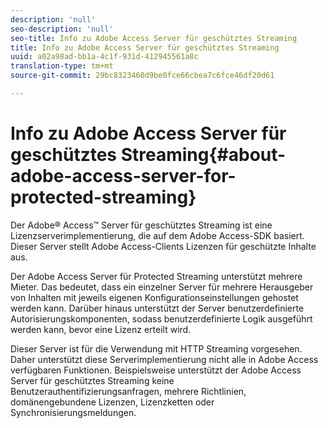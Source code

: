 ```yaml
---
description: 'null'
seo-description: 'null'
seo-title: Info zu Adobe Access Server für geschütztes Streaming
title: Info zu Adobe Access Server für geschütztes Streaming
uuid: a02a98ad-bb1a-4c1f-931d-412945561a8c
translation-type: tm+mt
source-git-commit: 29bc8323460d9be0fce66cbea7c6fce46df20d61

---
```



# Info zu Adobe Access Server für geschütztes Streaming{#about-adobe-access-server-for-protected-streaming}

Der Adobe® Access™ Server für geschütztes Streaming ist eine Lizenzserverimplementierung, die auf dem Adobe Access-SDK basiert. Dieser Server stellt Adobe Access-Clients Lizenzen für geschützte Inhalte aus.

Der Adobe Access Server für Protected Streaming unterstützt mehrere Mieter. Das bedeutet, dass ein einzelner Server für mehrere Herausgeber von Inhalten mit jeweils eigenen Konfigurationseinstellungen gehostet werden kann. Darüber hinaus unterstützt der Server benutzerdefinierte Autorisierungskomponenten, sodass benutzerdefinierte Logik ausgeführt werden kann, bevor eine Lizenz erteilt wird.

Dieser Server ist für die Verwendung mit HTTP Streaming vorgesehen. Daher unterstützt diese Serverimplementierung nicht alle in Adobe Access verfügbaren Funktionen. Beispielsweise unterstützt der Adobe Access Server für geschütztes Streaming keine Benutzerauthentifizierungsanfragen, mehrere Richtlinien, domänengebundene Lizenzen, Lizenzketten oder Synchronisierungsmeldungen.
